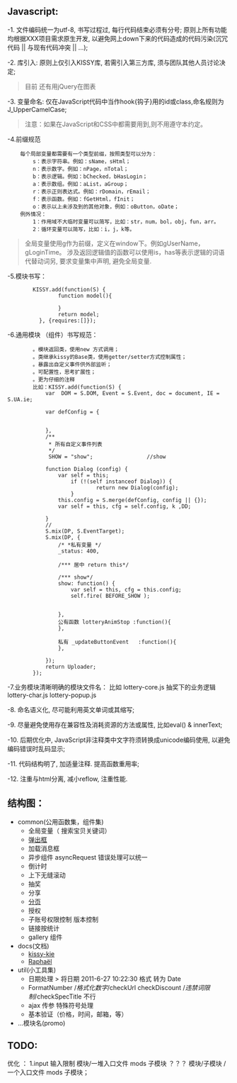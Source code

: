 ## Javascript:


-1. 文件编码统一为utf-8, 书写过程过, 每行代码结束必须有分号; 原则上所有功能均根据XXX项目需求原生开发, 以避免网上down下来的代码造成的代码污染(沉冗代码 || 与现有代码冲突 || ...);

-2. 库引入: 原则上仅引入KISSY库, 若需引入第三方库, 须与团队其他人员讨论决定;
> 目前 还有用jQuery在图表


-3. 变量命名: 仅在JavaScript代码中当作hook{钩子}用的id或class,命名规则为J_UpperCamelCase;
> 注意：如果在JavaScript和CSS中都需要用到,则不用遵守本约定。
	
-4.前缀规范
```
	每个局部变量都需要有一个类型前缀，按照类型可以分为：
		s：表示字符串。例如：sName，sHtml；
		n：表示数字。例如：nPage，nTotal；
		b：表示逻辑。例如：bChecked，bHasLogin；
		a：表示数组。例如：aList，aGroup；
		r：表示正则表达式。例如：rDomain，rEmail；
		f：表示函数。例如：fGetHtml，fInit；
		o：表示以上未涉及到的其他对象，例如：oButton，oDate；
	例外情况：
		1：作用域不大临时变量可以简写，比如：str，num，bol，obj，fun，arr。
		2：循环变量可以简写，比如：i，j，k等。
```	
> 全局变量使用g作为前缀，定义在window下。例如gUserName，gLoginTime。
> 涉及返回逻辑值的函数可以使用is，has等表示逻辑的词语代替动词另, 要求变量集中声明, 避免全局变量.

-5.模块书写：
```
		KISSY.add(function(S) {
	    		function model(){
	 
	    		}
	    		return model;
		  }, {requires:[]});
```
-6.通用模块 （组件）书写规范：
```
		。模块返回类，使用new 方式调用；
		。类继承kissy的Base类，使用getter/setter方式控制属性；	
		。暴露出自定义事件供外部监听；
		。可配置性，思考扩展性；
		。更为仔细的注释
		比如：KISSY.add(function(S) {
			var  DOM = S.DOM, Event = S.Event, doc = document, IE = S.UA.ie;
		
			var defConfig = {
				
				
			},
			/**
			 * 所有自定义事件列表
			 */
			 SHOW = "show";					//show
	
			function Dialog (config) {
				var self = this; 
		        	if (!(self instanceof Dialog)) { 
		            		return new Dialog(config); 
		        	}		
				this.config = S.merge(defConfig, config || {});
				var self = this, cfg = self.config, k ,DD;
				
			}
			//
			S.mix(DP, S.EventTarget);
			S.mix(DP, {
				/* *私有变量 */
				_status: 400,
		
				/*** 居中 return this*/
			
				/*** show*/
		        show: function() {
		            var self = this, cfg = this.config;
		            self.fire( BEFORE_SHOW );
				
			
				},
				公有函数 lotteryAnimStop :function(){
				},
		
				私有 _updateButtonEvent	:function(){
				},
				
			});
	    	return Uploader;
		});
```		
-7.业务模块清晰明确的模块文件名： 比如 lottery-core.js 抽奖下的业务逻辑 lottery-char.js lottery-popup.js 

-8. 命名语义化, 尽可能利用英文单词或其缩写;
	
-9. 尽量避免使用存在兼容性及消耗资源的方法或属性, 比如eval() & innerText;
	
-10. 后期优化中, JavaScript非注释类中文字符须转换成unicode编码使用, 以避免编码错误时乱码显示;
	
-11. 代码结构明了, 加适量注释. 提高函数重用率;
	
-12. 注重与html分离, 减小reflow, 注重性能.

	
## 结构图： 
- common(公用函数集，组件集)
	- 全局变量（ 搜索宝贝关键词）
	- [弹出框](http:jquerymsgbox.ibrahimkalyoncu.com/)
	- 加载消息框
	- 异步组件 asyncRequest 错误处理可以统一
	- 倒计时
	- 上下无缝滚动
	- 抽奖
	- 分享
	- [分页](http:jquerymsgbox.ibrahimkalyoncu.com/)
	- 授权
	- 子账号权限控制 版本控制
	- 链接按统计
	- gallery 组件
- docs(文档)
	- [kissy-kie](https://github.com/maxbbn/front-build) 
	- [Raphaël](http://raphaeljs.com/)
- util(小工具集)
	- 日期处理 > 将日期 2011-6-27 10:22:30 格式 转为  Date
	- FormatNumber /*格式化数字*/checkUrl checkDiscount    /*违禁词限制*/checkSpecTitle 不行
	- ajax 传参 特殊符号处理
	- 基本验证（价格，时间，邮箱，等）
- ...模块名(promo)

## TODO: 

优化 ：
	1.input  输入限制 
	模块/一堆入口文件 mods 子模块  ？？？ 模块/子模块 /一个入口文件 mods 子模块；

